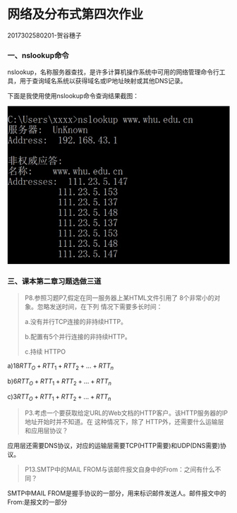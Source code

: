 # 网络及分布式第四次作业

2017302580201-贺谷穗子

### 一、nslookup命令

nslookup，名称服务器查找，是许多计算机操作系统中可用的网络管理命令行工具，用于查询域名系统以获得域名或IP地址映射或其他DNS记录。

下面是我使用使用nslookup命令查询结果截图：

![image-20200326192204836](homework4-1.png)

### 三、课本第二章习题选做三道

> P8.参照习题P7,假定在同一服务器上某HTML文件引用了 8个非常小的对象。忽略发送时间，在下列 情况下需要多长时间： 
>
> a.没有并行TCP连接的非持续HTTP。
>
> b.配置有5个并行连接的非持续HTTP。
>
> c.持续 HTTPO

a)$18RTT_O+RTT_1+RTT_2+...+RTT_n$

b)$6RTT_O+RTT_1+RTT_2+...+RTT_n$

c)$3RTT_O+RTT_1+RTT_2+...+RTT_n$



> P3.考虑一个要获取给定URL的Web文档的HTTP客户。该HTTP服务器的IP地址开始时并不知道。在 这种情况下，除了 HTTP外，还需要什么运输层和应用层协议？

应用层还需要DNS协议，对应的运输层需要TCP(HTTP需要)和UDP(DNS需要)协议。



> P13.SMTP中的MAIL FROM与该邮件报文自身中的From：之间有什么不同？

SMTP中MAIL FROM是握手协议的一部分，用来标识邮件发送人。邮件报文中的From:是报文的一部分

